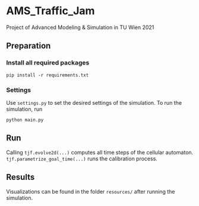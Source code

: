 # AMS_Traffic_Jam
Project of Advanced Modeling &amp; Simulation in TU Wien 2021

## Preparation

### Install all required packages
```shell script
pip install -r requirements.txt
```

### Settings
Use `settings.py` to set the desired settings of the simulation.
To run the simulation, run
```shell
python main.py
```

## Run

Calling `tjf.evolve2d(...)` computes all time steps of the cellular automaton.
`tjf.parametrize_goal_time(...)` runs the calibration process.

## Results

Visualizations can be found in the folder `resources/` after running the simulation.
